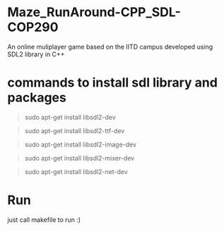 # Maze_RunAround-CPP_SDL-COP290
An online muliplayer game based on the IITD campus developed using SDL2 library in C++


# commands to install sdl library and packages

>sudo apt-get install libsdl2-dev

>sudo apt-get install libsdl2-ttf-dev

>sudo apt-get install libsdl2-image-dev

>sudo apt-get install libsdl2-mixer-dev

>sudo apt-get install libsdl2-net-dev

# Run
just call makefile to run :)
